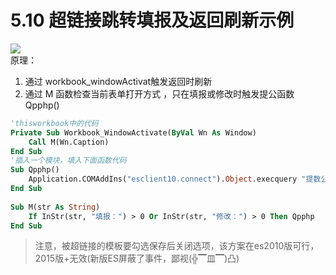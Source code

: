 # 5.10 超链接跳转填报及返回刷新示例
![](../images/5.10.gif)  
原理：   
1. 通过 workbook_windowActivat触发返回时刷新  
2. 通过 M 函数检查当前表单打开方式 ，只在填报或修改时触发提公函数Qpphp() 
 
```vb
'thisworkbook中的代码
Private Sub Workbook_WindowActivate(ByVal Wn As Window)
	Call M(Wn.Caption)
End Sub
'插入一个模块，填入下面函数代码
Sub Qpphp()
    Application.COMAddIns("esclient10.connect").Object.execquery "提数公式1,提数公式2"
End Sub
	
Sub M(str As String)
    If InStr(str, "填报：") > 0 Or InStr(str, "修改：") > 0 Then Qpphp
End Sub
```

> 注意，被超链接的模板要勾选保存后关闭选项，该方案在es2010版可行，2015版+无效(新版ES屏蔽了事件，鄙视(╬▔皿▔)凸)